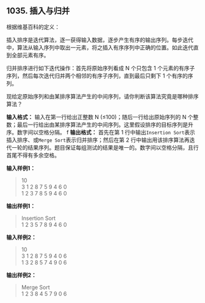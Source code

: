 ﻿## 1035. 插入与归并
根据维基百科的定义：

插入排序是迭代算法，逐一获得输入数据，逐步产生有序的输出序列。每步迭代中，算法从输入序列中取出一元素，将之插入有序序列中正确的位置。如此迭代直到全部元素有序。

归并排序进行如下迭代操作：首先将原始序列看成 N 个只包含 1 个元素的有序子序列，然后每次迭代归并两个相邻的有序子序列，直到最后只剩下 1 个有序的序列。

现给定原始序列和由某排序算法产生的中间序列，请你判断该算法究竟是哪种排序算法？

**输入格式：**
输入在第一行给出正整数 N (≤100)；随后一行给出原始序列的 N 个整数；最后一行给出由某排序算法产生的中间序列。这里假设排序的目标序列是升序。数字间以空格分隔。
f
**输出格式：**
首先在第 1 行中输出`Insertion Sort`表示插入排序、或`Merge Sort`表示归并排序；然后在第 2 行中输出用该排序算法再迭代一轮的结果序列。题目保证每组测试的结果是唯一的。数字间以空格分隔，且行首尾不得有多余空格。

**输入样例1：**
>10  
3 1 2 8 7 5 9 4 6 0  
1 2 3 7 8 5 9 4 6 0  

**输出样例1：**
>Insertion Sort  
1 2 3 5 7 8 9 4 6 0  

**输入样例2：**
>10  
3 1 2 8 7 5 9 4 0 6  
1 3 2 8 5 7 4 9 0 6  

**输出样例2：**
>Merge Sort  
1 2 3 8 4 5 7 9 0 6  